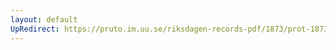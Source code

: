 ```yaml
---
layout: default
UpRedirect: https://pruto.im.uu.se/riksdagen-records-pdf/1873/prot-1873--fk--131/prot-1873--fk--131_010.pdf
---
```

